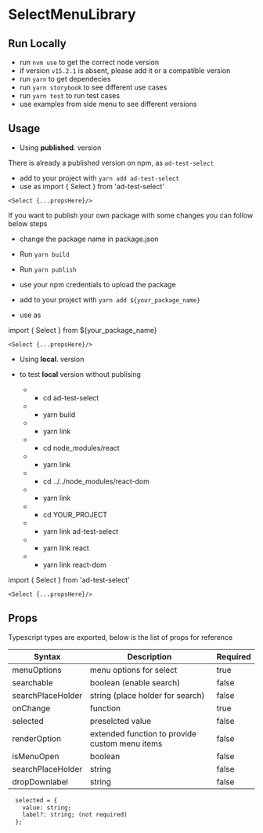 # SelectMenuLibrary

## Run Locally 

-  run `nvm use` to get the correct node version 
-  if version `v15.2.1` is absent, please add it or a compatible version 
-  run `yarn` to get dependecies
-  run `yarn storybook` to see different use cases
-  run `yarn test` to run test cases
-  use examples from side menu to see different versions 

## Usage

- Using **published**. version 

There is already a published version on npm, as `ad-test-select` 
- add to your project with `yarn add ad-test-select`
- use as 
import { Select } from 'ad-test-select'

`<Select {...propsHere}/>`

If you want to publish your own package with some changes you can follow below steps

- change the package name in package.json
- Run `yarn build` 
- Run `yarn publish`
- use your npm credentials to upload the package 

- add to your project with `yarn add ${your_package_name}`
- use as 

import { Select } from ${your_package_name}

`<Select {...propsHere}/>`

- Using **local**. version 

 - to test **local** version without publising 
   - - cd ad-test-select
   - - yarn build
   - - yarn link
   - - cd node_modules/react
   - - yarn link
   - - cd ../../node_modules/react-dom
   - - yarn link
   - - cd YOUR_PROJECT
   - - yarn link ad-test-select
   - - yarn link react
   - - yarn link react-dom

import { Select } from 'ad-test-select'

`<Select {...propsHere}/>`
## Props

Typescript types are exported, below is the list of props for reference 

| Syntax      | Description | Required |
| ----------- | ----------- | ---------
| menuOptions | menu options for select       | true
| searchable   | boolean (enable search)      | false
| searchPlaceHolder   | string (place holder for search)      | false
| onChange   | function      | true
| selected   | preselcted value      | false
| renderOption | extended function to provide custom menu items | false
| isMenuOpen | boolean | false
| searchPlaceHolder | string | false
| dropDownlabel | string | false


```html
  selected = {
    value: string;
    label?: string; (not required)
  };
```
